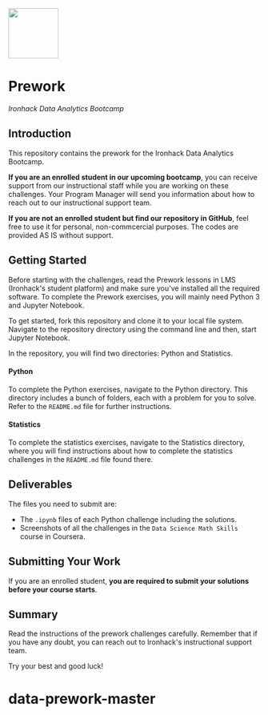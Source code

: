<img src="https://bit.ly/2VnXWr2" width="100">

# Prework
*Ironhack Data Analytics Bootcamp*

## Introduction
This repository contains the prework for the Ironhack Data Analytics Bootcamp. 

**If you are an enrolled student in our upcoming bootcamp**, you can receive support from our instructional staff while you are working on these challenges. Your Program Manager will send you information about how to reach out to our instructional support team.

**If you are not an enrolled student but find our repository in GitHub**, feel free to use it for personal, non-commcercial purposes. The codes are provided AS IS without support.

## Getting Started

Before starting with the challenges, read the Prework lessons in LMS (Ironhack's student platform) and make sure you've installed all the required software. To complete the Prework exercises, you will mainly need Python 3 and Jupyter Notebook. 

To get started, fork this repository and clone it to your local file system. Navigate to the repository directory using the command line and then, start Jupyter Notebook.

In the repository, you will find two directories: Python and Statistics. 

#### Python
To complete the Python exercises, navigate to the Python directory. This directory includes a bunch of folders, each with a problem for you to solve. Refer to the `README.md` file for further instructions.

#### Statistics
To complete the statistics exercises, navigate to the Statistics directory, where you will find instructions about how to complete the statistics challenges in the `README.md` file found there.

## Deliverables
The files you need to submit are:
- The `.ipynb` files of each Python challenge including the solutions.
- Screenshots of all the challenges in the `Data Science Math Skills` course in Coursera. 

## Submitting Your Work

If you are an enrolled student, **you are required to submit your solutions before your course starts**. 

## Summary
Read the instructions of the prework challenges carefully. Remember that if you have any doubt, you can reach out to Ironhack's instructional support team.  

Try your best and good luck!
# data-prework-master

